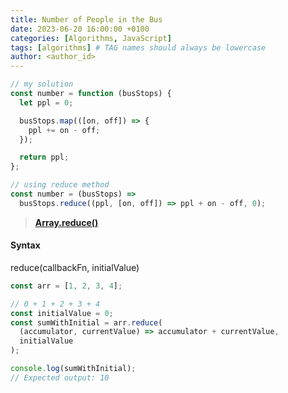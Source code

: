 ```yaml
---
title: Number of People in the Bus
date: 2023-06-20 16:00:00 +0100
categories: [Algorithms, JavaScript]
tags: [algorithms] # TAG names should always be lowercase
author: <author_id>
---
```


```javascript
// my solution
const number = function (busStops) {
  let ppl = 0;

  busStops.map(([on, off]) => {
    ppl += on - off;
  });

  return ppl;
};

// using reduce method
const number = (busStops) =>
  busStops.reduce((ppl, [on, off]) => ppl + on - off, 0);
```

> **[Array.reduce()](https://developer.mozilla.org/en-US/docs/Web/JavaScript/Reference/Global_Objects/Array/reduce)**

#### Syntax

reduce(callbackFn, initialValue)

```javascript
const arr = [1, 2, 3, 4];

// 0 + 1 + 2 + 3 + 4
const initialValue = 0;
const sumWithInitial = arr.reduce(
  (accumulator, currentValue) => accumulator + currentValue,
  initialValue
);

console.log(sumWithInitial);
// Expected output: 10
```
